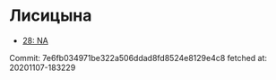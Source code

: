 # Лисицына
- [28: NA](28.md)

Commit: 7e6fb034971be322a506ddad8fd8524e8129e4c8
 fetched at: 20201107-183229
